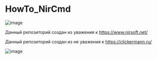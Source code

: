 # HowTo_NirCmd
![image](https://github.com/IvanSibirevV2/HowTo_NirCmd/assets/19653524/094e5871-5a0d-47a4-ab76-b9b7b7abddcc)

Данный репозиторий создан из уважения к https://www.nirsoft.net/

Данный репозиторий создан из не уважения к https://clickermann.ru/

![image](https://github.com/IvanSibirevV2/HowTo_NirCmd/assets/19653524/30671c72-3700-49ca-bb40-a75017702674)

